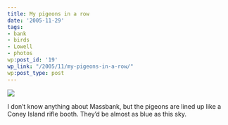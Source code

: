```yaml
---
title: My pigeons in a row
date: '2005-11-29'
tags:
- bank
- birds
- Lowell
- photos
wp:post_id: '19'
wp_link: "/2005/11/my-pigeons-in-a-row/"
wp:post_type: post
---
```


  [ ![](http://static.flickr.com/20/68517232_7f502b1c29_t.jpg "") ](http://www.flickr.com/photos/atomicworkshop/68517232/)

  I don’t know anything about Massbank, but the pigeons are lined up like a Coney Island rifle booth. They’d be almost as blue as this sky.

